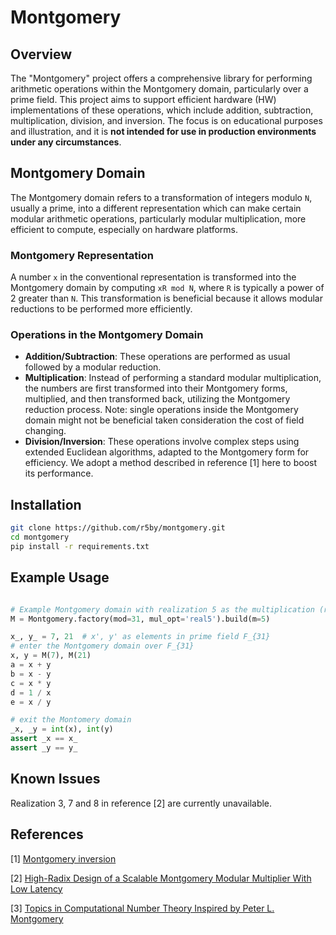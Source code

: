 # Montgomery

## Overview

The "Montgomery" project offers a comprehensive library for performing arithmetic operations within the Montgomery domain, particularly over a prime field. This project aims to support efficient hardware (HW) implementations of these operations, which include addition, subtraction, multiplication, division, and inversion. The focus is on educational purposes and illustration, and it is **not intended for use in production environments under any circumstances**.


## Montgomery Domain

The Montgomery domain refers to a transformation of integers modulo `N`, usually a prime, into a different representation which can make certain modular arithmetic operations, particularly modular multiplication, more efficient to compute, especially on hardware platforms.

### Montgomery Representation

A number `x` in the conventional representation is transformed into the Montgomery domain by computing `xR mod N`, where `R` is typically a power of 2 greater than `N`. This transformation is beneficial because it allows modular reductions to be performed more efficiently.

### Operations in the Montgomery Domain

- **Addition/Subtraction**: These operations are performed as usual followed by a modular reduction.
- **Multiplication**: Instead of performing a standard modular multiplication, the numbers are first transformed 
  into their Montgomery forms, multiplied, and then transformed back, utilizing the Montgomery reduction process. 
  Note: single operations inside the Montgomery domain might not be beneficial taken consideration the cost of field 
  changing.
- **Division/Inversion**: These operations involve complex steps using extended Euclidean algorithms, adapted to the 
  Montgomery form for efficiency. We adopt a method described in reference \[1\] here to boost its performance.

## Installation

```bash
git clone https://github.com/r5by/montgomery.git
cd montgomery
pip install -r requirements.txt
```

## Example Usage

```python

# Example Montgomery domain with realization 5 as the multiplication (refer [2]) operator
M = Montgomery.factory(mod=31, mul_opt='real5').build(m=5)

x_, y_ = 7, 21  # x', y' as elements in prime field F_{31}
# enter the Montgomery domain over F_{31}
x, y = M(7), M(21)
a = x + y
b = x - y
c = x * y
d = 1 / x
e = x / y

# exit the Montomery domain
_x, _y = int(x), int(y)
assert _x == x_
assert _y == y_
```

## Known Issues

Realization 3, 7 and 8 in reference [2] are currently unavailable.


## References
\[1\] [Montgomery inversion](https://link.springer.com/article/10.1007/s13389-017-0161-x)

\[2\] [High-Radix Design of a Scalable Montgomery Modular Multiplier With Low Latency]( https://ieeexplore.ieee.org/abstract/document/9328560)

\[3\] [Topics in Computational Number Theory Inspired by Peter L. Montgomery](https://www.cambridge.org/core/books/topics-in-computational-number-theory-inspired-by-peter-l-montgomery/4F7A9AE2CE219D490B7D253558CF6F00)

